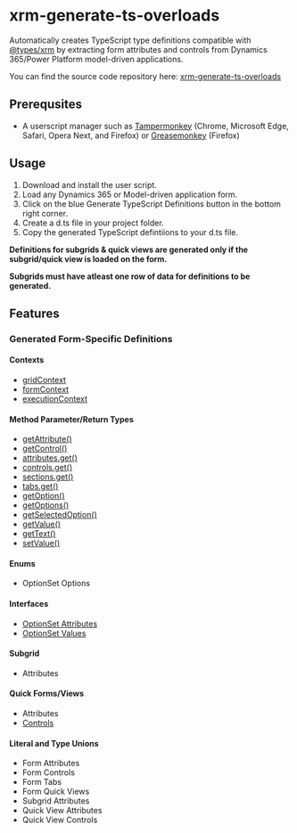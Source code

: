 # xrm-generate-ts-overloads

Automatically creates TypeScript type definitions compatible with [@types/xrm](https://www.npmjs.com/package/@types/xrm) by extracting form attributes and controls from Dynamics 365/Power Platform model-driven applications.

You can find the source code repository here: [xrm-generate-ts-overloads](https://github.com/gncnpk/xrm-generate-ts-overloads)

## Prerequsites

* A userscript manager such as [Tampermonkey](https://www.tampermonkey.net/) (Chrome, Microsoft Edge, Safari, Opera Next, and Firefox) or [Greasemonkey](https://www.greasespot.net/) (Firefox)

## Usage

1. Download and install the user script.
2. Load any Dynamics 365 or Model-driven application form.
3. Click on the blue Generate TypeScript Definitions button in the bottom right corner.
4. Create a d.ts file in your project folder.
5. Copy the generated TypeScript defintiions to your d.ts file.

**Definitions for subgrids & quick views are generated only if the subgrid/quick view is loaded on the form.**

**Subgrids must have atleast one row of data for definitions to be generated.**

## Features

### Generated Form-Specific Definitions

#### Contexts
* [gridContext](https://learn.microsoft.com/en-us/power-apps/developer/model-driven-apps/clientapi/clientapi-grid-context)
* [formContext](https://learn.microsoft.com/en-us/power-apps/developer/model-driven-apps/clientapi/clientapi-form-context)
* [executionContext](https://learn.microsoft.com/en-us/power-apps/developer/model-driven-apps/clientapi/clientapi-execution-context)

#### Method Parameter/Return Types
* [getAttribute()](https://learn.microsoft.com/en-us/power-apps/developer/model-driven-apps/clientapi/reference/attributes)
* [getControl()](https://learn.microsoft.com/en-us/power-apps/developer/model-driven-apps/clientapi/reference/controls/getcontrol)
* [attributes.get()](https://learn.microsoft.com/en-us/power-apps/developer/model-driven-apps/clientapi/reference/attributes)
* [controls.get()](https://learn.microsoft.com/en-us/power-apps/developer/model-driven-apps/clientapi/reference/controls)
* [sections.get()](https://learn.microsoft.com/en-us/power-apps/developer/model-driven-apps/clientapi/reference/formcontext-ui-tab-sections)
* [tabs.get()](https://learn.microsoft.com/en-us/power-apps/developer/model-driven-apps/clientapi/reference/formcontext-ui-tabs)
* [getOption()](https://learn.microsoft.com/en-us/power-apps/developer/model-driven-apps/clientapi/reference/attributes#choices-and-choice-column-types)
* [getOptions()](https://learn.microsoft.com/en-us/power-apps/developer/model-driven-apps/clientapi/reference/attributes#choices-and-choice-column-types)
* [getSelectedOption()](https://learn.microsoft.com/en-us/power-apps/developer/model-driven-apps/clientapi/reference/attributes#choices-and-choice-column-types)
* [getValue()](https://learn.microsoft.com/en-us/power-apps/developer/model-driven-apps/clientapi/reference/attributes)
* [getText()](https://learn.microsoft.com/en-us/power-apps/developer/model-driven-apps/clientapi/reference/attributes#choices-and-choice-column-types)
* [setValue()](https://learn.microsoft.com/en-us/power-apps/developer/model-driven-apps/clientapi/reference/attributes)

#### Enums
* OptionSet Options

#### Interfaces
* [OptionSet Attributes](https://learn.microsoft.com/en-us/power-apps/developer/model-driven-apps/clientapi/reference/attributes#choices-and-choice-column-types)
* [OptionSet Values](https://learn.microsoft.com/en-us/power-apps/developer/model-driven-apps/clientapi/reference/attributes#choices-and-choice-column-types)

#### Subgrid
* Attributes

#### Quick Forms/Views
* Attributes
* [Controls](https://learn.microsoft.com/en-us/power-apps/developer/model-driven-apps/clientapi/reference/formcontext-ui-quickforms)

#### Literal and Type Unions
* Form Attributes
* Form Controls
* Form Tabs
* Form Quick Views
* Subgrid Attributes
* Quick View Attributes
* Quick View Controls


